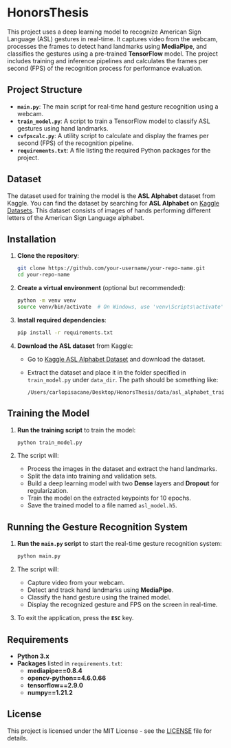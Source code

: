 # HonorsThesis

This project uses a deep learning model to recognize American Sign Language (ASL) gestures in real-time. It captures video from the webcam, processes the frames to detect hand landmarks using **MediaPipe**, and classifies the gestures using a pre-trained **TensorFlow** model. The project includes training and inference pipelines and calculates the frames per second (FPS) of the recognition process for performance evaluation.

## Project Structure

- **`main.py`**: The main script for real-time hand gesture recognition using a webcam.
- **`train_model.py`**: A script to train a TensorFlow model to classify ASL gestures using hand landmarks.
- **`cvfpscalc.py`**: A utility script to calculate and display the frames per second (FPS) of the recognition pipeline.
- **`requirements.txt`**: A file listing the required Python packages for the project.

## Dataset

The dataset used for training the model is the **ASL Alphabet** dataset from Kaggle. You can find the dataset by searching for **ASL Alphabet** on [Kaggle Datasets](https://www.kaggle.com/search?q=asl+in%3Adatasets). This dataset consists of images of hands performing different letters of the American Sign Language alphabet.

## Installation

1. **Clone the repository**:

   ```bash
   git clone https://github.com/your-username/your-repo-name.git
   cd your-repo-name
   ```

2. **Create a virtual environment** (optional but recommended):

   ```bash
   python -m venv venv
   source venv/bin/activate  # On Windows, use 'venv\Scripts\activate'
   ```

3. **Install required dependencies**:

   ```bash
   pip install -r requirements.txt
   ```

4. **Download the ASL dataset** from Kaggle:

   - Go to [Kaggle ASL Alphabet Dataset](https://www.kaggle.com/search?q=asl+in%3Adatasets) and download the dataset.
   - Extract the dataset and place it in the folder specified in `train_model.py` under `data_dir`. The path should be something like:

     ```
     /Users/carlopisacane/Desktop/HonorsThesis/data/asl_alphabet_train
     ```

## Training the Model

1. **Run the training script** to train the model:

   ```bash
   python train_model.py
   ```

2. The script will:
   - Process the images in the dataset and extract the hand landmarks.
   - Split the data into training and validation sets.
   - Build a deep learning model with two **Dense** layers and **Dropout** for regularization.
   - Train the model on the extracted keypoints for 10 epochs.
   - Save the trained model to a file named `asl_model.h5`.

## Running the Gesture Recognition System

1. **Run the `main.py` script** to start the real-time gesture recognition system:

   ```bash
   python main.py
   ```

2. The script will:
   - Capture video from your webcam.
   - Detect and track hand landmarks using **MediaPipe**.
   - Classify the hand gesture using the trained model.
   - Display the recognized gesture and FPS on the screen in real-time.

3. To exit the application, press the **`ESC`** key.

## Requirements

- **Python 3.x**
- **Packages** listed in `requirements.txt`:
  - **mediapipe==0.8.4**
  - **opencv-python==4.6.0.66**
  - **tensorflow==2.9.0**
  - **numpy==1.21.2**

## License

This project is licensed under the MIT License - see the [LICENSE](LICENSE) file for details.